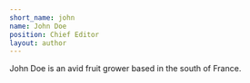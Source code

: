 ```yaml
---
short_name: john
name: John Doe
position: Chief Editor
layout: author
---
```

John Doe is an avid fruit grower based in the south of France.